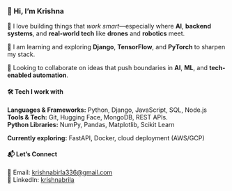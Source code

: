 ### 👋 Hi, I’m Krishna 

🎯 I love building things that *work smart*—especially where **AI**, **backend systems**, and **real-world tech** like **drones** and **robotics** meet.   

🧠 I am learning and exploring **Django**, **TensorFlow**, and **PyTorch** to sharpen my stack.    

🤝 Looking to collaborate on ideas that push boundaries in **AI**, **ML**, and **tech-enabled automation**.  


#### 🛠️ Tech I work with
**Languages & Frameworks:** Python, Django, JavaScript, SQL, Node.js  
**Tools & Tech:** Git, Hugging Face, MongoDB, REST APIs.  
**Python Libraries:** NumPy, Pandas, Matplotlib, Scikit Learn 

**Currently exploring:** FastAPI, Docker, cloud deployment (AWS/GCP)


#### 📬 Let’s Connect
📧 Email: [krishnabirla336@gmail.com](mailto:krishnabirla336@gmail.com)  
🔗 LinkedIn: [krishnabrila](https://www.linkedin.com/in/krishnabirla)


<!---
Krishna9588/Krishna9588 is a ✨ special ✨ repository because its `README.md` (this file) appears on your GitHub profile.
You can click the Preview link to take a look at your changes.
--->
